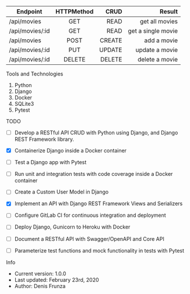 


| Endpoint      | HTTPMethod    | CRUD  |    Result            |
| ------------- |:-------------:| -----:|---------------------:|
| /api/movies   |   GET         | READ  | get all movies       |
|/api/movies/:id|   GET         | READ  | get a single movie   |
| /api/movies   |   POST        |CREATE | add a movie          |
|/api/movies/:id|   PUT         |UPDATE | update a movie       |
|/api/movies/:id|   DELETE      |DELETE | delete a movie       |


Tools and Technologies

1. Python
2. Django
2. Docker
3. SQLite3
4. Pytest


TODO
- [ ] Develop a RESTful API CRUD with Python using Django, and Django REST Framework library.
- [X] Containerize Django inside a Docker container
- [ ] Test a Django app with Pytest
- [ ] Run unit and integration tests with code coverage inside a Docker container
- [ ] Create a Custom User Model in Django
- [X] Implement an API with Django REST Framework Views and Serializers
- [ ] Configure GitLab CI for continuous integration and deployment
- [ ] Deploy Django, Gunicorn to Heroku with Docker
- [ ] Document a RESTful API with Swagger/OpenAPI and Core API
- [ ] Parameterize test functions and mock functionality in tests with Pytest


Info

* Current version: 1.0.0
* Last updated: February 23rd, 2020
* Author: Denis Frunza